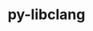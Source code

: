 ---
title: "py-libclang"
layout: cache
categories: [package, develop-2023-11-26]
meta: {"versions": ["14.0.6"], "compilers": ["gcc@=11.3.0"], "oss": ["ubuntu22.04"], "platforms": ["linux"], "targets": ["x86_64_v3"], "stacks": ["ml-linux-x86_64-cpu", "ml-linux-x86_64-cuda", "ml-linux-x86_64-rocm", "root"], "num_specs": 7, "num_specs_by_stack": {"root": 7, "ml-linux-x86_64-rocm": 3, "ml-linux-x86_64-cuda": 2, "ml-linux-x86_64-cpu": 2}}
spec_details: [{"hash": "7qz4crb6vg3idfks5uunkiid2gk3ixue", "compiler": "gcc@=11.3.0", "versions": ["14.0.6"], "os": "ubuntu22.04", "platform": "linux", "target": "x86_64_v3", "variants": ["build_system=python_pip"], "stacks": ["root", "ml-linux-x86_64-rocm"], "size": "-", "tarball": "https://binaries.spack.io/develop-2023-11-26/build_cache/linux-ubuntu22.04-x86_64_v3/gcc-11.3.0/py-libclang-14.0.6/linux-ubuntu22.04-x86_64_v3-gcc-11.3.0-py-libclang-14.0.6-7qz4crb6vg3idfks5uunkiid2gk3ixue.spack"}, {"hash": "elp6y7viacbhh4ckqpc7ofnmfyou2id4", "compiler": "gcc@=11.3.0", "versions": ["14.0.6"], "os": "ubuntu22.04", "platform": "linux", "target": "x86_64_v3", "variants": ["build_system=python_pip"], "stacks": ["root", "ml-linux-x86_64-cuda"], "size": "-", "tarball": "https://binaries.spack.io/develop-2023-11-26/build_cache/linux-ubuntu22.04-x86_64_v3/gcc-11.3.0/py-libclang-14.0.6/linux-ubuntu22.04-x86_64_v3-gcc-11.3.0-py-libclang-14.0.6-elp6y7viacbhh4ckqpc7ofnmfyou2id4.spack"}, {"hash": "cjtauzjmn47yj7rf6xfqo67fo2o67imu", "compiler": "gcc@=11.3.0", "versions": ["14.0.6"], "os": "ubuntu22.04", "platform": "linux", "target": "x86_64_v3", "variants": ["build_system=python_pip"], "stacks": ["ml-linux-x86_64-cpu", "root"], "size": "-", "tarball": "https://binaries.spack.io/develop-2023-11-26/build_cache/linux-ubuntu22.04-x86_64_v3/gcc-11.3.0/py-libclang-14.0.6/linux-ubuntu22.04-x86_64_v3-gcc-11.3.0-py-libclang-14.0.6-cjtauzjmn47yj7rf6xfqo67fo2o67imu.spack"}, {"hash": "zzoltilutlb5u7l4phxoxwewwux4wl4b", "compiler": "gcc@=11.3.0", "versions": ["14.0.6"], "os": "ubuntu22.04", "platform": "linux", "target": "x86_64_v3", "variants": ["build_system=python_pip"], "stacks": ["ml-linux-x86_64-cpu", "root"], "size": "-", "tarball": "https://binaries.spack.io/develop-2023-11-26/build_cache/linux-ubuntu22.04-x86_64_v3/gcc-11.3.0/py-libclang-14.0.6/linux-ubuntu22.04-x86_64_v3-gcc-11.3.0-py-libclang-14.0.6-zzoltilutlb5u7l4phxoxwewwux4wl4b.spack"}, {"hash": "rrkunbhv7nozuxjqhqya75uznwpvvmm7", "compiler": "gcc@=11.3.0", "versions": ["14.0.6"], "os": "ubuntu22.04", "platform": "linux", "target": "x86_64_v3", "variants": ["build_system=python_pip"], "stacks": ["root", "ml-linux-x86_64-cuda"], "size": "-", "tarball": "https://binaries.spack.io/develop-2023-11-26/build_cache/linux-ubuntu22.04-x86_64_v3/gcc-11.3.0/py-libclang-14.0.6/linux-ubuntu22.04-x86_64_v3-gcc-11.3.0-py-libclang-14.0.6-rrkunbhv7nozuxjqhqya75uznwpvvmm7.spack"}, {"hash": "cfjz2gv3oq35rvedxgmwr5ywupj5tftk", "compiler": "gcc@=11.3.0", "versions": ["14.0.6"], "os": "ubuntu22.04", "platform": "linux", "target": "x86_64_v3", "variants": ["build_system=python_pip"], "stacks": ["root", "ml-linux-x86_64-rocm"], "size": "-", "tarball": "https://binaries.spack.io/develop-2023-11-26/build_cache/linux-ubuntu22.04-x86_64_v3/gcc-11.3.0/py-libclang-14.0.6/linux-ubuntu22.04-x86_64_v3-gcc-11.3.0-py-libclang-14.0.6-cfjz2gv3oq35rvedxgmwr5ywupj5tftk.spack"}, {"hash": "67o6dd5nvfaqiccrrb4gqjaxbuktepjb", "compiler": "gcc@=11.3.0", "versions": ["14.0.6"], "os": "ubuntu22.04", "platform": "linux", "target": "x86_64_v3", "variants": ["build_system=python_pip"], "stacks": ["root", "ml-linux-x86_64-rocm"], "size": "-", "tarball": "https://binaries.spack.io/develop-2023-11-26/build_cache/linux-ubuntu22.04-x86_64_v3/gcc-11.3.0/py-libclang-14.0.6/linux-ubuntu22.04-x86_64_v3-gcc-11.3.0-py-libclang-14.0.6-67o6dd5nvfaqiccrrb4gqjaxbuktepjb.spack"}]
---